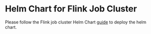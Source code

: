 # Helm Chart for Flink Job Cluster

Please follow the Flink job cluster Helm Chart [guide](https://github.com/spotify/flink-on-k8s-operator/blob/master/docs/flink_job_cluster_guide.md) to deploy the helm chart.
